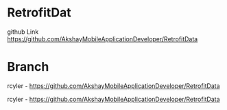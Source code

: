 # RetrofitDat



github Link https://github.com/AkshayMobileApplicationDeveloper/RetrofitData

# Branch 
rcyler          - https://github.com/AkshayMobileApplicationDeveloper/RetrofitData

rcyler          - https://github.com/AkshayMobileApplicationDeveloper/RetrofitData
